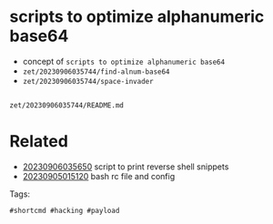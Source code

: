 # scripts to optimize alphanumeric base64

- concept of `scripts to optimize alphanumeric base64`
- ` zet/20230906035744/find-alnum-base64 `
- ` zet/20230906035744/space-invader `

```bash
```

` zet/20230906035744/README.md `

# Related

- [20230906035650](/zet/20230906035650/README.md) script to print reverse shell snippets
- [20230905015120](/zet/20230905015120/README.md) bash rc file and config

Tags:

    #shortcmd #hacking #payload
